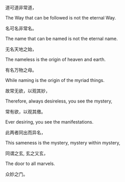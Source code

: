 道可道非常道，

The Way that can be followed is not the eternal Way.

名可名非常名。

The name that can be named is not the eternal name.

无名天地之始，

The nameless is the origin of heaven and earth.

有名万物之母。

While naming is the origin of the myriad things.

故常无欲，以观其妙，

Therefore, always desireless, you see the mystery,

常有欲，以观其缴。

Ever desiring, you see the manifestations.

此两者同出而异名，

This sameness is the mystery, mystery within mystery,

同谓之玄, 玄之又玄，

The door to all marvels.

众妙之门。
